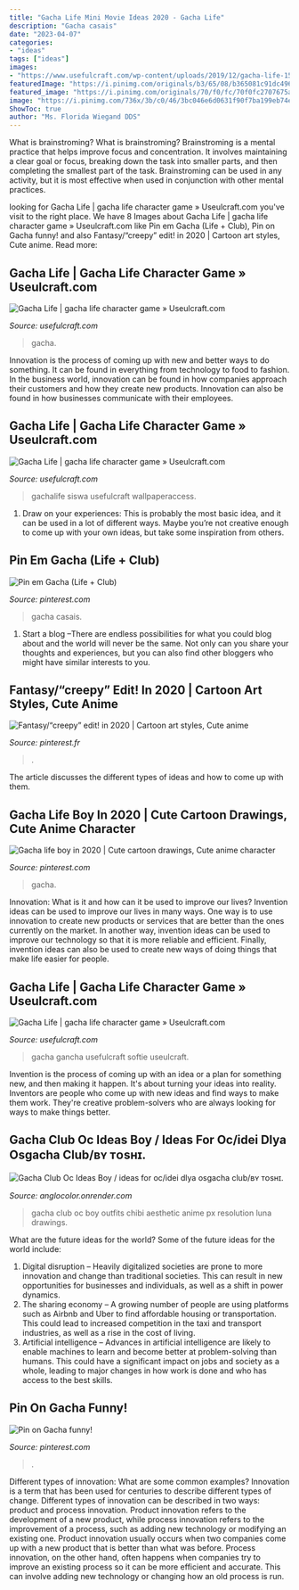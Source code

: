 ```yaml
---
title: "Gacha Life Mini Movie Ideas 2020 - Gacha Life"
description: "Gacha casais"
date: "2023-04-07"
categories:
- "ideas"
tags: ["ideas"]
images:
- "https://www.usefulcraft.com/wp-content/uploads/2019/12/gacha-life-15.jpg"
featuredImage: "https://i.pinimg.com/originals/b3/65/08/b365081c91dc496cf52b2dbb6cf876c0.jpg"
featured_image: "https://i.pinimg.com/originals/70/f0/fc/70f0fc2707675ac9c195daccba74d4b6.png"
image: "https://i.pinimg.com/736x/3b/c0/46/3bc046e6d0631f90f7ba199eb74e5ffd.jpg"
ShowToc: true
author: "Ms. Florida Wiegand DDS"
---
```



What is brainstroming?
What is brainstroming? Brainstroming is a mental practice that helps improve focus and concentration. It involves maintaining a clear goal or focus, breaking down the task into smaller parts, and then completing the smallest part of the task. Brainstroming can be used in any activity, but it is most effective when used in conjunction with other mental practices.

	

		
looking for Gacha Life | gacha life character game » Useulcraft.com you've visit to the right place. We have 8 Images about Gacha Life | gacha life character game » Useulcraft.com like Pin em Gacha (Life + Club), Pin on Gacha funny! and also Fantasy/“creepy” edit! in 2020 | Cartoon art styles, Cute anime. Read more:
		
    
## Gacha Life | Gacha Life Character Game » Useulcraft.com

<img loading=lazy src="https://www.usefulcraft.com/wp-content/uploads/2019/12/gacha-life-15.jpg" onerror="this.onerror=null;this.src='https://tse4.mm.bing.net/th?id=OIP.eg4pHSrp1GUm6msk9ZDCTgHaHa&amp;pid=15.1';" alt="Gacha Life | gacha life character game » Useulcraft.com">

_Source: usefulcraft.com_

>gacha. 

	

Innovation is the process of coming up with new and better ways to do something. It can be found in everything from technology to food to fashion. In the business world, innovation can be found in how companies approach their customers and how they create new products. Innovation can also be found in how businesses communicate with their employees.

    
## Gacha Life | Gacha Life Character Game » Useulcraft.com

<img loading=lazy src="https://www.usefulcraft.com/wp-content/uploads/2019/12/gacha-life-21.jpg" onerror="this.onerror=null;this.src='https://tse3.mm.bing.net/th?id=OIP.AyrOd2DJ-3a-QgEW4zQFcQHaEK&amp;pid=15.1';" alt="Gacha Life | gacha life character game » Useulcraft.com">

_Source: usefulcraft.com_

>gachalife siswa usefulcraft wallpaperaccess. 

	

1. Draw on your experiences: This is probably the most basic idea, and it can be used in a lot of different ways. Maybe you’re not creative enough to come up with your own ideas, but take some inspiration from others.

    
## Pin Em Gacha (Life + Club)

<img loading=lazy src="https://i.pinimg.com/736x/3b/c0/46/3bc046e6d0631f90f7ba199eb74e5ffd.jpg" onerror="this.onerror=null;this.src='https://tse2.mm.bing.net/th?id=OIP.U-JK8r5B3UVdCYdOycmlYwHaJQ&amp;pid=15.1';" alt="Pin em Gacha (Life + Club)">

_Source: pinterest.com_

>gacha casais. 

	

1. Start a blog –There are endless possibilities for what you could blog about and the world will never be the same. Not only can you share your thoughts and experiences, but you can also find other bloggers who might have similar interests to you. 

    
## Fantasy/“creepy” Edit! In 2020 | Cartoon Art Styles, Cute Anime

<img loading=lazy src="https://i.pinimg.com/originals/b3/65/08/b365081c91dc496cf52b2dbb6cf876c0.jpg" onerror="this.onerror=null;this.src='https://tse1.mm.bing.net/th?id=OIP.zqXjRKR9s2UVYs8PXsJv3wHaHS&amp;pid=15.1';" alt="Fantasy/“creepy” edit! in 2020 | Cartoon art styles, Cute anime">

_Source: pinterest.fr_

>. 

	

The article discusses the different types of ideas and how to come up with them.

    
## Gacha Life Boy In 2020 | Cute Cartoon Drawings, Cute Anime Character

<img loading=lazy src="https://i.pinimg.com/736x/e0/c1/6a/e0c16a109127484b992fb086db4c5245.jpg" onerror="this.onerror=null;this.src='https://tse4.mm.bing.net/th?id=OIP.zm7IbOUFYLF5e-Bjic5pvAHaMP&amp;pid=15.1';" alt="Gacha life boy in 2020 | Cute cartoon drawings, Cute anime character">

_Source: pinterest.com_

>gacha. 

	

Innovation: What is it and how can it be used to improve our lives?
Invention ideas can be used to improve our lives in many ways. One way is to use innovation to create new products or services that are better than the ones currently on the market. In another way, invention ideas can be used to improve our technology so that it is more reliable and efficient. Finally, invention ideas can also be used to create new ways of doing things that make life easier for people.

    
## Gacha Life | Gacha Life Character Game » Useulcraft.com

<img loading=lazy src="https://www.usefulcraft.com/wp-content/uploads/2019/12/gacha-life-2.jpg" onerror="this.onerror=null;this.src='https://tse1.mm.bing.net/th?id=OIP.s6qITvU-pWOKq2-SYoVtbgHaNK&amp;pid=15.1';" alt="Gacha Life | gacha life character game » Useulcraft.com">

_Source: usefulcraft.com_

>gacha gancha usefulcraft softie useulcraft. 

	

Invention is the process of coming up with an idea or a plan for something new, and then making it happen. It's about turning your ideas into reality. Inventors are people who come up with new ideas and find ways to make them work. They're creative problem-solvers who are always looking for ways to make things better.

    
## Gacha Club Oc Ideas Boy / Ideas For Oc/idei Dlya Osgacha Club/ʙʏ ᴛᴏsʜɪ.

<img loading=lazy src="https://i.pinimg.com/originals/70/f0/fc/70f0fc2707675ac9c195daccba74d4b6.png" onerror="this.onerror=null;this.src='https://tse3.mm.bing.net/th?id=OIP.ZPHnpHlWAGeBGizcdw_GHwHaLV&amp;pid=15.1';" alt="Gacha Club Oc Ideas Boy / ideas for oc/idei dlya osgacha club/ʙʏ ᴛᴏsʜɪ.">

_Source: anglocolor.onrender.com_

>gacha club oc boy outfits chibi aesthetic anime px resolution luna drawings. 

	

What are the future ideas for the world?
Some of the future ideas for the world include:
1. Digital disruption – Heavily digitalized societies are prone to more innovation and change than traditional societies. This can result in new opportunities for businesses and individuals, as well as a shift in power dynamics.
2. The sharing economy – A growing number of people are using platforms such as Airbnb and Uber to find affordable housing or transportation. This could lead to increased competition in the taxi and transport industries, as well as a rise in the cost of living.
3. Artificial intelligence – Advances in artificial intelligence are likely to enable machines to learn and become better at problem-solving than humans. This could have a significant impact on jobs and society as a whole, leading to major changes in how work is done and who has access to the best skills.

    
## Pin On Gacha Funny!

<img loading=lazy src="https://i.pinimg.com/736x/7a/13/d4/7a13d4b861161930f5a3f262cec1e349.jpg" onerror="this.onerror=null;this.src='https://tse2.mm.bing.net/th?id=OIP.V7fvQA-TQVSec_pj-rM-UAHaFj&amp;pid=15.1';" alt="Pin on Gacha funny!">

_Source: pinterest.com_

>. 

	

Different types of innovation: What are some common examples?
Innovation is a term that has been used for centuries to describe different types of change. Different types of innovation can be described in two ways: product and process innovation. Product innovation refers to the development of a new product, while process innovation refers to the improvement of a process, such as adding new technology or modifying an existing one. 
Product innovation usually occurs when two companies come up with a new product that is better than what was before. Process innovation, on the other hand, often happens when companies try to improve an existing process so it can be more efficient and accurate. This can involve adding new technology or changing how an old process is run.


